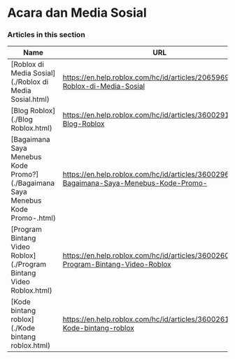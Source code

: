 # Acara dan Media Sosial  
### Articles in this section
Name|URL
-|-
[Roblox di Media Sosial](./Roblox di Media Sosial.html) |https://en.help.roblox.com/hc/id/articles/206596923-Roblox-di-Media-Sosial
[Blog Roblox](./Blog Roblox.html) |https://en.help.roblox.com/hc/id/articles/360029134331-Blog-Roblox
[Bagaimana Saya Menebus Kode Promo?](./Bagaimana Saya Menebus Kode Promo-.html) |https://en.help.roblox.com/hc/id/articles/360029650831-Bagaimana-Saya-Menebus-Kode-Promo-
[Program Bintang Video Roblox](./Program Bintang Video Roblox.html) |https://en.help.roblox.com/hc/id/articles/360026092011-Program-Bintang-Video-Roblox
[Kode bintang roblox](./Kode bintang roblox.html) |https://en.help.roblox.com/hc/id/articles/360026181292-Kode-bintang-roblox